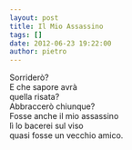 ```yaml
---
layout: post
title: Il Mio Assassino
tags: []
date: 2012-06-23 19:22:00
author: pietro
---
```

Sorriderò?<br/>E che sapore avrà<br/>quella risata?<br/>Abbraccerò chiunque?<br/>Fosse anche il mio assassino<br/>lì lo bacerei sul viso<br/>quasi fosse un vecchio amico.
